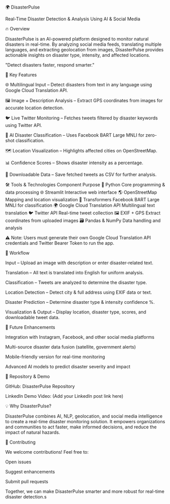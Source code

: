 🌍 DisasterPulse

Real-Time Disaster Detection & Analysis Using AI & Social Media

🔥 Overview

DisasterPulse is an AI-powered platform designed to monitor natural disasters in real-time. By analyzing social media feeds, translating multiple languages, and extracting geolocation from images, DisasterPulse provides actionable insights on disaster type, intensity, and affected locations.

"Detect disasters faster, respond smarter."

🌟 Key Features

🌐 Multilingual Input – Detect disasters from text in any language using Google Cloud Translation API.

🖼 Image + Description Analysis – Extract GPS coordinates from images for accurate location detection.

🐦 Live Twitter Monitoring – Fetches tweets filtered by disaster keywords using Twitter API.

🤖 AI Disaster Classification – Uses Facebook BART Large MNLI for zero-shot classification.

🗺 Location Visualization – Highlights affected cities on OpenStreetMap.

📊 Confidence Scores – Shows disaster intensity as a percentage.

💾 Downloadable Data – Save fetched tweets as CSV for further analysis.

🛠 Tools & Technologies
Component	Purpose
🐍 Python	Core programming & data processing
🌐 Streamlit	Interactive web interface
🌎 OpenStreetMap	Mapping and location visualization
🤖 Transformers	Facebook BART Large MNLI for classification
🌍 Google Cloud Translation API	Multilingual text translation
🐦 Twitter API	Real-time tweet collection
🖼 EXIF + GPS	Extract coordinates from uploaded images
🗃 Pandas & NumPy	Data handling and analysis

⚠️ Note: Users must generate their own Google Cloud Translation API credentials and Twitter Bearer Token to run the app.

🔄 Workflow

Input – Upload an image with description or enter disaster-related text.

Translation – All text is translated into English for uniform analysis.

Classification – Tweets are analyzed to determine the disaster type.

Location Detection – Detect city & full address using EXIF data or text.

Disaster Prediction – Determine disaster type & intensity confidence %.

Visualization & Output – Display location, disaster type, scores, and downloadable tweet data.

🔮 Future Enhancements

Integration with Instagram, Facebook, and other social media platforms

Multi-source disaster data fusion (satellite, government alerts)

Mobile-friendly version for real-time monitoring

Advanced AI models to predict disaster severity and impact

📌 Repository & Demo

GitHub: DisasterPulse Repository

LinkedIn Demo Video: (Add your LinkedIn post link here)

💡 Why DisasterPulse?

DisasterPulse combines AI, NLP, geolocation, and social media intelligence to create a real-time disaster monitoring solution. It empowers organizations and communities to act faster, make informed decisions, and reduce the impact of natural hazards.

🤝 Contributing

We welcome contributions! Feel free to:

Open issues

Suggest enhancements

Submit pull requests

Together, we can make DisasterPulse smarter and more robust for real-time disaster detection.s
